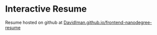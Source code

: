 Interactive Resume
==================

Resume hosted on github at [DavidIman.github.io/frontend-nanodegree-resume](http://DavidIman.github.io/frontend-nanodegree-resume/)
